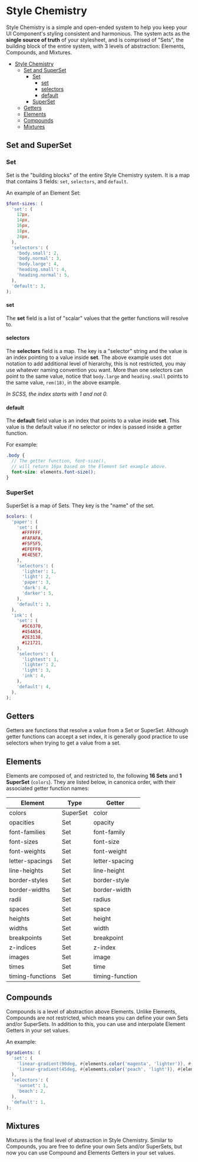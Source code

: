 # Style Chemistry

Style Chemistry is a simple and open-ended system to help you keep your UI Component's styling consistent and harmonious.
The system acts as the **single source of truth** of your stylesheet, and is comprised of "Sets", the building block of the entire system, with 3 levels of abstraction: Elements, Compounds, and Mixtures.

- [Style Chemistry](#style-chemistry)
  - [Set and SuperSet](#set-and-superset)
    - [Set](#set)
      - [set](#set-1)
      - [selectors](#selectors)
      - [default](#default)
    - [SuperSet](#superset)
  - [Getters](#getters)
  - [Elements](#elements)
  - [Compounds](#compounds)
  - [Mixtures](#mixtures)

## Set and SuperSet

### Set

Set is the "building blocks" of the entire Style Chemistry system.
It is a map that contains 3 fields: `set`, `selectors`, and `default`.

An example of an Element Set:

```scss
$font-sizes: (
  'set': (
    12px,
    14px,
    16px,
    18px,
    24px,
  ),
  'selectors': (
    'body.small': 2,
    'body.normal': 3,
    'body.large': 4,
    'heading.small': 4,
    'heading.normal': 5,
  ),
  'default': 3,
);
```

#### set

The **set** field is a list of "scalar" values that the getter functions will resolve to.

#### selectors

The **selectors** field is a map. The key is a "selector" string and the value is an index pointing to a value inside **set**. The above example uses dot notation to add additional level of hierarchy, this is not restricted, you may use whatever naming convention you want. More than one selectors can point to the same value, notice that `body.large` and `heading.small` points to the same value, `rem(18)`, in the above example.

*In SCSS, the index starts with 1 and not 0.*

#### default

The **default** field value is an index that points to a value inside **set**. This value is the default value if no selector or index is passed inside a getter function.

For example:

```scss
.body {
  // The getter function, font-size(),
  // will return 16px based on the Element Set example above.
  font-size: elements.font-size();
}
```

### SuperSet

SuperSet is a map of Sets. They key is the "name" of the set.

```scss
$colors: (
  'paper': (
    'set': (
      #FFFFFF,
      #FAFAFA,
      #F5F5F5,
      #EFEFF0,
      #E4E5E7,
    ),
    'selectors': (
      'lighter': 1,
      'light': 2,
      'paper': 3,
      'dark': 4,
      'darker': 5,
    ),
    'default': 3,
  ),
  'ink': (
    'set': (
      #5C6370,
      #454A54,
      #2E3138,
      #121721,
    ),
    'selectors': (
      'lightest': 1,
      'lighter': 2,
      'light': 3,
      'ink': 4,
    ),
    'default': 4,
  ),
);
```

## Getters

Getters are functions that resolve a value from a Set or SuperSet. Although getter functions can accept a set index, it is generally good practice to use selectors when trying to get a value from a set.

## Elements

Elements are composed of, and restricted to, the following **16 Sets** and **1 SuperSet** (`colors`).
They are listed below, in canonica order, with their associated getter function names:

| Element | Type | Getter |
|---|---|---|
| colors | SuperSet | color |
| opacities | Set | opacity |
| font-families | Set | font-family |
| font-sizes | Set | font-size |
| font-weights | Set | font-weight |
| letter-spacings | Set | letter-spacing |
| line-heights | Set | line-height |
| border-styles | Set | border-style |
| border-widths | Set | border-width |
| radii | Set | radius |
| spaces | Set | space |
| heights | Set | height |
| widths | Set | width |
| breakpoints | Set | breakpoint |
| z-indices | Set | z-index |
| images | Set | image |
| times | Set | time |
| timing-functions | Set | timing-function |

## Compounds

Compounds is a level of abstraction above Elements.
Unlike Elements, Compounds are not restricted, which means you can define your own Sets and/or SuperSets.
In addition to this, you can use and interpolate Element Getters in your set values.

An example:

```scss
$gradients: (
  'set': (
    'linear-gradient(90deg, #{elements.color('magenta', 'lighter')}, #{elements.color('indigo', 'light')})',
    'linear-gradient(45deg, #{elememts.color('peach', 'light')}, #{elements.color('cyan', 'light')})',
  ),
  'selectors': (
    'sunset': 1,
    'beach': 2,
  ),
  'default': 1,
);
```

## Mixtures

Mixtures is the final level of abstraction in Style Chemistry. Similar to Compounds, you are free to define your own Sets and/or SuperSets, but now you can use Compound and Elements Getters in your set values.
